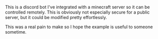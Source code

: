 This is a discord bot I've integrated with a minecraft server so it can be controlled remotely. This is obviously not especially secure for a public server, but it could be modified pretty effortlessly.

This was a real pain to make so I hope the example is useful to someone sometime.
